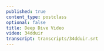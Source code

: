 ```yaml
---
published: true
content_type: postclass
optional: false
title: Deep Dive Video
video: 34dduir
transcript: transcripts/34dduir.srt
---
```

